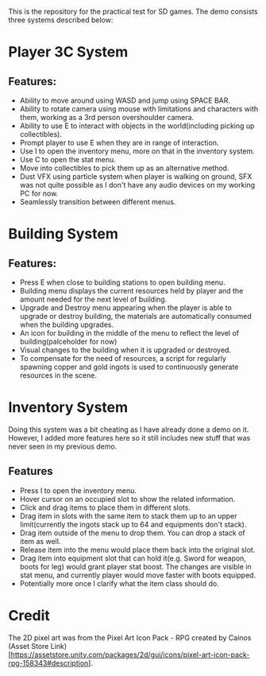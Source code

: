 This is the repository for the practical test for SD games. The demo consists three systems described below:

# Player 3C System
## Features:
- Ability to move around using WASD and jump using SPACE BAR.
- Ability to rotate camera using mouse with limitations and characters with them, working as a 3rd person overshoulder camera.
- Ability to use E to interact with objects in the world(including picking up collectibles).
- Prompt player to use E when they are in range of interaction.
- Use I to open the inventory menu, more on that in the inventory system.
- Use C to open the stat menu.
- Move into collectibles to pick them up as an alternative method.
- Dust VFX using particle system when player is walking on ground, SFX was not quite possible as I don't have any audio devices on my working PC for now.
- Seamlessly transition between different menus.

# Building System
## Features:
- Press E when close to building stations to open building menu.
- Building menu displays the current resources held by player and the amount needed for the next level of building.
- Upgrade and Destroy menu appearing when the player is able to upgrade or destroy building, the materials are automatically consumed when the building upgrades.
- An icon for building in the middle of the menu to reflect the level of building(palceholder for now)
- Visual changes to the building when it is upgraded or destroyed.
- To compensate for the need of resources, a script for regularly spawning copper and gold ingots is used to continuously generate resources in the scene.

# Inventory System
Doing this system was a bit cheating as I have already done a demo on it. However, I added more features here so it still includes new stuff that was never seen in my previous demo.
## Features
- Press I to open the inventory menu.
- Hover cursor on an occupied slot to show the related information.
- Click and drag items to place them in different slots.
- Drag item in slots with the same item to stack them up to an upper limit(currently the ingots stack up to 64 and equipments don't stack).
- Drag item outside of the menu to drop them. You can drop a stack of item as well.
- Release item into the menu would place them back into the original slot.
- Drag item into equipment slot that can hold it(e.g. Sword for weapon, boots for leg) would grant player stat boost. The changes are visible in stat menu, and currently player would move faster with boots equipped.
- Potentially more once I clarify what the item class should do.

# Credit
The 2D pixel art was from the Pixel Art Icon Pack - RPG created by Cainos (Asset Store Link)[https://assetstore.unity.com/packages/2d/gui/icons/pixel-art-icon-pack-rpg-158343#description].
